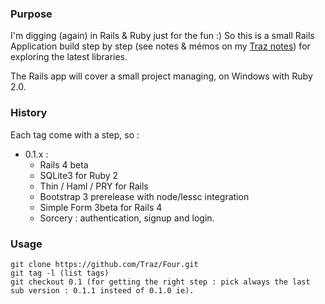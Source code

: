### Purpose

I'm digging (again) in Rails & Ruby just for the fun :)
So this is a small Rails Application build step by step (see notes & mémos on my [Traz notes](http://traz.github.io)) for exploring the latest libraries.

The Rails app will cover a small project managing, on Windows with Ruby 2.0.

### History

Each tag come with a step, so :

- 0.1.x : 
  - Rails 4 beta 
  - SQLite3 for Ruby 2
  - Thin / Haml / PRY for Rails
  - Bootstrap 3 prerelease with node/lessc integration
  - Simple Form 3beta for Rails 4
  - Sorcery : authentication, signup and login.

### Usage

    git clone https://github.com/Traz/Four.git
    git tag -l (list tags)
    git checkout 0.1 (for getting the right step : pick always the last sub version : 0.1.1 insteed of 0.1.0 ie).
